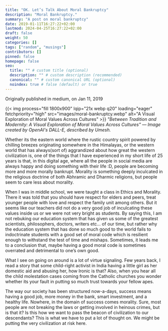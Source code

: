 ```yaml
---
title: "OK. Let’s Talk About Moral Bankruptcy"
description: "Moral Bankruptcy."
summary: "A post on moral bankruptcy"
date: 2019-01-11T16:27:22+02:00
lastmod: 2024-04-25T16:27:22+02:00
draft: false
weight: 50
categories: []
tags: ["random", "musings"]
contributors: []
pinned: false
homepage: false
seo:
  title: "" # custom title (optional)
  description: "" # custom description (recommended)
  canonical: "" # custom canonical URL (optional)
  noindex: true # false (default) or true
---
```


Originally published in medium, on Jan 11, 2019

{{< img process="fill 1800x900" lqip="21x webp q20" loading="eager" fetchpriority="high" src="images/moral-bankruptcy.webp" alt="A Visual Exploration of Moral Values Across Cultures" >}}
_"Between Tradition and Modernity: A Visual Exploration of Moral Values Across Cultures" — Image created by OpenAI's DALL-E, described by Umesh._

Whether its the eastern world where the rustic country spirit powered by chilling breezes originating somewhere in the Himalayas, or the western world that has always(sort of) aggrandized about how great the western civilization is, one of the things that I have experienced in my short life of 25 years is that, in this digital age, where all the people in social media are always happy and doing something with their life :D, people are becoming more and more morally bankrupt. Morality is something deeply inculcated in the religious doctrine of both Abhramic and Dharmic religions, but people seem to care less about morality.

When I was in middle school, we were taught a class in Ethics and Morality. There it was told that you should have respect for elders and peers, treat younger people with love and respect the family unit among others. But it seems like our teachers did not do a very good job of inculcating these values inside us or we were not very bright as students. By saying this, I am not rebuking our education system that has given us some of the greatest scientists, philosophers, doctors, writers etc… of our time, but rather why the education system that has done so much good to the world fails to indoctrinate students with a good set of moral code which is resilient enough to withstand the test of time and mishaps. Sometimes, it leads me to a conclusion that, maybe having a good moral code is sometimes overrated and detrimental to one’s own good.

What I see on going on around is a lot of virtue signaling. Few years back, I read a story that some child-right activist in India having a little girl as her domestic aid and abusing her, how Ironic is that? Also, when you hear all the child molestation cases coming from the Catholic churches you wonder whether its your fault in putting so much trust towards your fellow apes.

The way our society has been structured now-a-days, success means having a good job, more money in the bank, smart investment, and a healthy life. Nowhere, in the domain of success comes morality. Sure, most people are not breaking the laws or getting involved in heinous crimes, but is that it? Is this how we want to pass the beacon of civilization to our descendants? This is what we have to put a lot of thought on. We might be putting the very civilization at risk here.